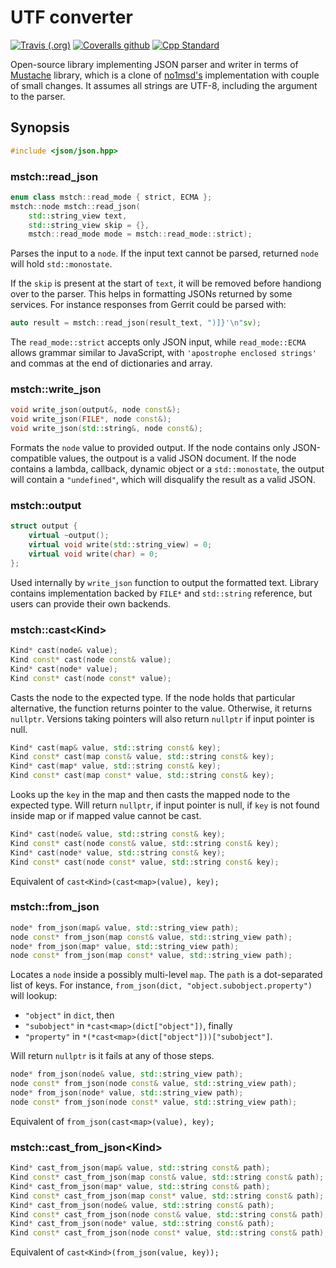 # UTF converter

[![Travis (.org)][Travis badge]][Travis]
[![Coveralls github][Coveralls badge]][Coveralls]
[![Cpp Standard][17-badge]][17]

Open-source library implementing JSON parser and writer in terms of [Mustache](https://github.com/mbits-libs/libmstch) library, which is a clone of [no1msd's](https://github.com/no1msd/mstch) implementation with couple of small changes. It assumes all strings are UTF-8, including the argument to the parser.

## Synopsis

```cpp
#include <json/json.hpp>
```

### mstch::read_json

```cpp
enum class mstch::read_mode { strict, ECMA };
mstch::node mstch::read_json(
    std::string_view text,
    std::string_view skip = {},
    mstch::read_mode mode = mstch::read_mode::strict);
```

Parses the input to a `node`. If the input text cannot be parsed, returned `node` will hold `std::monostate`.

If the `skip` is present at the start of `text`, it will be removed before handiong over to the parser. This helps in formatting JSONs returned by some services. For instance responses from Gerrit could be parsed with:

```cpp
auto result = mstch::read_json(result_text, ")]}'\n"sv);
```

The `read_mode::strict` accepts only JSON input, while `read_mode::ECMA` allows grammar similar to JavaScript, with `'apostrophe enclosed strings'` and commas at the end of dictionaries and array.

### mstch::write_json

```cpp
void write_json(output&, node const&);
void write_json(FILE*, node const&);
void write_json(std::string&, node const&);
```

Formats the `node` value to provided output. If the node contains only JSON-compatible values, the outpout is a valid JSON document. If the node contains a lambda, callback, dynamic object or a `std::monostate`, the output will contain a `"undefined"`, which will disqualify the result as a valid JSON.

### mstch::output

```cpp
struct output {
    virtual ~output();
    virtual void write(std::string_view) = 0;
    virtual void write(char) = 0;
};
```

Used internally by `write_json` function to output the formatted text. Library contains implementation backed by `FILE*` and `std::string` reference, but users can provide their own backends.

### mstch::cast&lt;Kind&gt;

```cpp
Kind* cast(node& value);
Kind const* cast(node const& value);
Kind* cast(node* value);
Kind const* cast(node const* value);
```

Casts the node to the expected type. If the node holds that particular alternative, the function returns pointer to the value. Otherwise, it returns `nullptr`. Versions taking pointers will also return `nullptr` if input pointer is null.

```cpp
Kind* cast(map& value, std::string const& key);
Kind const* cast(map const& value, std::string const& key);
Kind* cast(map* value, std::string const& key);
Kind const* cast(map const* value, std::string const& key);
```

Looks up the `key` in the map and then casts the mapped node to the expected type. Will return `nullptr`, if input pointer is null, if `key` is not found inside map or if mapped value cannot be cast.

```cpp
Kind* cast(node& value, std::string const& key);
Kind const* cast(node const& value, std::string const& key);
Kind* cast(node* value, std::string const& key);
Kind const* cast(node const* value, std::string const& key);
```

Equivalent of `cast<Kind>(cast<map>(value), key);`

### mstch::from_json

```cpp
node* from_json(map& value, std::string_view path);
node const* from_json(map const& value, std::string_view path);
node* from_json(map* value, std::string_view path);
node const* from_json(map const* value, std::string_view path);
```

Locates a `node` inside a possibly multi-level `map`. The `path` is a dot-separated list of keys. For instance, `from_json(dict, "object.subobject.property")` will lookup:

- `"object"` in `dict`, then
- `"subobject"` in `*cast<map>(dict["object"])`, finally
- `"property"` in `*(*cast<map>(dict["object"]))["subobject"]`.

Will return `nullptr` is it fails at any of those steps.

```cpp
node* from_json(node& value, std::string_view path);
node const* from_json(node const& value, std::string_view path);
node* from_json(node* value, std::string_view path);
node const* from_json(node const* value, std::string_view path);
```

Equivalent of `from_json(cast<map>(value), key);`

### mstch::cast_from_json&lt;Kind&gt;

```cpp
Kind* cast_from_json(map& value, std::string const& path);
Kind const* cast_from_json(map const& value, std::string const& path);
Kind* cast_from_json(map* value, std::string const& path);
Kind const* cast_from_json(map const* value, std::string const& path);
Kind* cast_from_json(node& value, std::string const& path);
Kind const* cast_from_json(node const& value, std::string const& path);
Kind* cast_from_json(node* value, std::string const& path);
Kind const* cast_from_json(node const* value, std::string const& path);
```

Equivalent of `cast<Kind>(from_json(value, key));`

[Travis badge]: https://img.shields.io/travis/mbits-libs/libmstch-json?style=flat-square
[Travis]: https://travis-ci.org/mbits-libs/libmstch-json "Travis-CI"
[Coveralls badge]: https://img.shields.io/coveralls/github/mbits-libs/libmstch-json?style=flat-square
[Coveralls]: https://coveralls.io/github/mbits-libs/libmstch-json "Coveralls"
[17-badge]: https://img.shields.io/badge/C%2B%2B-17-informational?style=flat-square
[17]: https://en.wikipedia.org/wiki/C%2B%2B17 "Wikipedia C++17"
